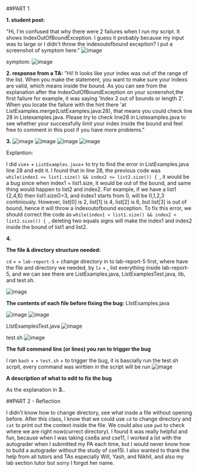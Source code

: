 ##PART 1

**1. student post:**

"Hi, I'm confused that why there were 2 failures when I run my script. It shows IndexOutOfBoundException. 
I guess it probably because my input was to large or I didn't throw the indexoutofbound exception? I put a screenshot of symptom here."
![image](https://github.com/graceswang/cse15l-lab-reports/assets/135576306/49955be8-2fb1-4ac4-b57a-5a1e19cbf72b)

symptom:
![image](https://github.com/graceswang/cse15l-lab-reports/assets/135576306/6ad1a02b-ceca-43b5-94b5-75cd86fe7f23)

**2. response from a TA:**
"Hi! It looks like your index was out of the range of the list. When you make the statement, you want to make sure your indexs are valid, 
which means inside the bound. As you can see from the explanation after the IndexOutOfBoundException on your screenshot,the first failure for example, 
it was saying 'Index 2 out of bounds or length 2'. When you locate the failure with the hint there 'at ListExamples.merge(ListExamples.java:28), that means 
you could check line 28 in Listexamples.java. Please try to check line28 in Listexamples.java to see whether your successfully limit your index inside the bound
and feel free to comment in this post if you have more problems."

**3.**
![image](https://github.com/graceswang/cse15l-lab-reports/assets/135576306/50b1122c-f1b5-45aa-aafb-c932f5afe3a8)
![image](https://github.com/graceswang/cse15l-lab-reports/assets/135576306/4526f49b-e716-433c-8e7c-be1820f62b86)
![image](https://github.com/graceswang/cse15l-lab-reports/assets/135576306/35e62f71-c9d2-4f58-aae0-a6d4a18b2f67)
![image](https://github.com/graceswang/cse15l-lab-reports/assets/135576306/12f46e46-8fa2-4f27-ac95-0728b53c4100)

Explantion:

I did ```vim```+ <space> + ```ListExamples.java```+ <enter> to try to find the error in ListExamples.java line 28 and edit it. 
I found that in line 28, the previous code was ```while(index1 <= list1.size() && index2 <= list2.size()) { ```, it would be a bug since when index1 = list1.size, 
it would be out of the bound, and same thing would happen to list2 and index2. For example, if we have a list1 {2,4,6} then list1.size()=3, and index1 starts from 0,
will be 0,1,2,3 continiously. However, list[0] is 2, list[1] is 4, list[2] is 6, but list[3] is out of bound, hence it will throw a indexoutofbound exception. 
To fix this error, we should correct the code as ```while(index1 < list1.size() && index2 < list2.size()) { ```, deleting two equals signs will make the index1 and index2
inside the bound of list1 and list2. 

**4.**

**The file & directory structure needed:**

```cd``` + <space> + ```lab-report-5``` + <enter>
change directory in to lab-report-5 first, where have the file and directory we needed, by ```ls``` + <enter>, list everything inside lab-report-5, and we can see 
there are ListExamples.java, ListExamplesTest.java, lib, and test.sh. 

![image](https://github.com/graceswang/cse15l-lab-reports/assets/135576306/12dde1b3-8693-4a42-b044-23525b7c0841)

**The contents of each file before fixing the bug:**
LIstExamples.java

![image](https://github.com/graceswang/cse15l-lab-reports/assets/135576306/b1f0213d-ea4c-4677-9edf-7c0a2ca06ae3)
![image](https://github.com/graceswang/cse15l-lab-reports/assets/135576306/14d933f2-9f38-4e48-8b8e-f7e535f20c11)

LIstExamplesTest.java
![image](https://github.com/graceswang/cse15l-lab-reports/assets/135576306/b5614183-93b1-47f1-9087-c41a91d88400)

test.sh
![image](https://github.com/graceswang/cse15l-lab-reports/assets/135576306/2e806b9a-06ef-4d6a-90ec-132e193029be)

**The full command line (or lines) you ran to trigger the bug**

I ran ```bash``` + <space> + ```test.sh``` + <enter> to trigger the bug, it is bascially run the test.sh scrpit, every command was wirttien in the script will be run
![image](https://github.com/graceswang/cse15l-lab-reports/assets/135576306/3c71d284-81a1-4aa5-89fd-58d4880781eb)

**A description of what to edit to fix the bug** 

As the explanation in **3.**.


##PART 2 - Reflection

I didn't know how to change directory, see what insde a file without opening before. After this class, I know that we could use ```cd``` to change directory and ```cat``` to print out the context inside the file. We could also use ```pwd``` to check where we are right now(currect directory). I found it was really helpful and fun, because when I was taking cse8a and cse11, I worked a lot with the autograder
when I submitted my PA each time, but I would never know how to build a autograder without the study of cse15l. I also wanted to thank the help from all tutors and TAs especially Will, Yash, and Nikhil, and also my lab section tutor but sorry I forgot her name. 


